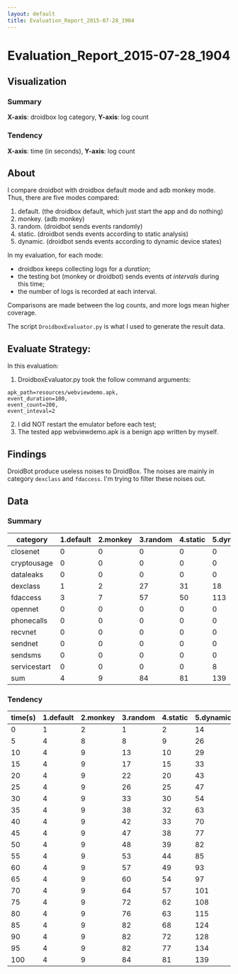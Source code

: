 ```yaml
---
layout: default
title: Evaluation_Report_2015-07-28_1904
---
```

# Evaluation_Report_2015-07-28_1904

## Visualization

### Summary

**X-axis**: droidbox log category,  **Y-axis**: log count

<canvas id="SummaryChart" data-type="Line" width="800" height="400" style="width: 800px; height: 400px;"></canvas>

### Tendency

**X-axis**: time (in seconds),  **Y-axis**: log count

<canvas id="TendencyChart" data-type="Line" width="800" height="400" style="width: 800px; height: 400px;"></canvas>


<script src="http://cdn.bootcss.com/jquery/2.1.4/jquery.min.js"></script>
<script src="http://cdn.bootcss.com/Chart.js/1.0.2/Chart.min.js"></script>
<script>
$(document).ready(function(){
    var table_lines = $("tbody").eq(0).children();
    var labels = [];
    var default_data = [];
    var monkey_data = [];
    var random_data = [];
    var static_data = [];
    var dynamic_data = [];

    var show_line_length = 20;
    var line_length = table_lines.length;
    var step = 1
    if (line_length > show_line_length)
	    var step = (line_length/show_line_length)|0;

    for (var i=0; i<table_lines.length; i+=step) {
        line_segs = table_lines.eq(i).children();
        labels.push(line_segs.eq(0).text());
        default_data.push(line_segs.eq(1).text());
        monkey_data.push(line_segs.eq(2).text());
        random_data.push(line_segs.eq(3).text());
        static_data.push(line_segs.eq(4).text());
        dynamic_data.push(line_segs.eq(5).text());
    }
	
    var data = {
        labels: labels,
        datasets: [
            {
                label: "default",
                fillColor: "rgba(255,0,0,0.2)",
                strokeColor: "rgba(255,0,0,1)",
                pointColor: "rgba(255,0,0,1)",
                pointStrokeColor: "#fff",
                pointHighlightFill: "#fff",
                pointHighlightStroke: "rgba(220,220,220,1)",
                data: default_data
            },
            {
                label: "monkey",
                fillColor: "rgba(255,165,0,0.2)",
                strokeColor: "rgba(255,165,0,1)",
                pointColor: "rgba(255,165,0,1)",
                pointStrokeColor: "#fff",
                pointHighlightFill: "#fff",
                pointHighlightStroke: "rgba(220,220,220,1)",
                data: monkey_data
            },
            {
                label: "random",
                fillColor: "rgba(255,255,0,0.2)",
                strokeColor: "rgba(255,255,0,1)",
                pointColor: "rgba(255,255,0,1)",
                pointStrokeColor: "#fff",
                pointHighlightFill: "#fff",
                pointHighlightStroke: "rgba(220,220,220,1)",
                data: random_data
            },
            {
                label: "static",
                fillColor: "rgba(0,255,0,0.2)",
                strokeColor: "rgba(0,255,0,1)",
                pointColor: "rgba(0,255,0,1)",
                pointStrokeColor: "#fff",
                pointHighlightFill: "#fff",
                pointHighlightStroke: "rgba(220,220,220,1)",
                data: static_data
            },
            {
                label: "dynamic",
                fillColor: "rgba(0,0,255,0.2)",
                strokeColor: "rgba(0,0,255,1)",
                pointColor: "rgba(0,0,255,1)",
                pointStrokeColor: "#fff",
                pointHighlightFill: "#fff",
                pointHighlightStroke: "rgba(220,220,220,1)",
                data: dynamic_data
            }
        ]
    };
    var options = {
        multiTooltipTemplate: "<%= datasetLabel %> - <%= value %>",
        pointDot: false,
    };
    var ctx = document.getElementById("SummaryChart").getContext("2d");
    new Chart(ctx).Bar(data, options);


    var table_lines = $("tbody").eq(1).children();
    var labels = [];
    var default_data = [];
    var monkey_data = [];
    var random_data = [];
    var static_data = [];
    var dynamic_data = [];

    var show_line_length = 20;
    var line_length = table_lines.length;
    if (line_length > show_line_length)
	    var step = (line_length/show_line_length)|0;

    for (var i=0; i<table_lines.length; i+=step) {
        line_segs = table_lines.eq(i).children();
        labels.push(line_segs.eq(0).text()+'s');
        default_data.push(line_segs.eq(1).text());
        monkey_data.push(line_segs.eq(2).text());
        random_data.push(line_segs.eq(3).text());
        static_data.push(line_segs.eq(4).text());
        dynamic_data.push(line_segs.eq(5).text());
    }
	
    var data = {
        labels: labels,
        datasets: [
            {
                label: "default",
                fillColor: "rgba(255,0,0,0.2)",
                strokeColor: "rgba(255,0,0,1)",
                pointColor: "rgba(255,0,0,1)",
                pointStrokeColor: "#fff",
                pointHighlightFill: "#fff",
                pointHighlightStroke: "rgba(220,220,220,1)",
                data: default_data
            },
            {
                label: "monkey",
                fillColor: "rgba(255,165,0,0.2)",
                strokeColor: "rgba(255,165,0,1)",
                pointColor: "rgba(255,165,0,1)",
                pointStrokeColor: "#fff",
                pointHighlightFill: "#fff",
                pointHighlightStroke: "rgba(220,220,220,1)",
                data: monkey_data
            },
            {
                label: "random",
                fillColor: "rgba(255,255,0,0.2)",
                strokeColor: "rgba(255,255,0,1)",
                pointColor: "rgba(255,255,0,1)",
                pointStrokeColor: "#fff",
                pointHighlightFill: "#fff",
                pointHighlightStroke: "rgba(220,220,220,1)",
                data: random_data
            },
            {
                label: "static",
                fillColor: "rgba(0,255,0,0.2)",
                strokeColor: "rgba(0,255,0,1)",
                pointColor: "rgba(0,255,0,1)",
                pointStrokeColor: "#fff",
                pointHighlightFill: "#fff",
                pointHighlightStroke: "rgba(220,220,220,1)",
                data: static_data
            },
            {
                label: "dynamic",
                fillColor: "rgba(0,0,255,0.2)",
                strokeColor: "rgba(0,0,255,1)",
                pointColor: "rgba(0,0,255,1)",
                pointStrokeColor: "#fff",
                pointHighlightFill: "#fff",
                pointHighlightStroke: "rgba(220,220,220,1)",
                data: dynamic_data
            }
        ]
    };
    var options = {
        multiTooltipTemplate: "<%= datasetLabel %> - <%= value %>",
        pointDot: false,
    };
    var ctx = document.getElementById("TendencyChart").getContext("2d");
    new Chart(ctx).Line(data, options);
});
</script>

## About

I compare droidbot with droidbox default mode and adb monkey mode. Thus, there are five modes compared:

1. default. (the droidbox default, which just start the app and do nothing)
2. monkey. (adb monkey)
3. random. (droidbot sends events randomly)
4. static. (droidbot sends events according to static analysis)
5. dynamic. (droidbot sends events according to dynamic device states)

In my evaluation, for each mode:

+ droidbox keeps collecting logs for a *duration*;
+ the testing bot (monkey or droidbot) sends events *at intervals* during this time;
+ the number of logs is recorded at each interval.

Comparisons are made between the log counts, and more logs mean higher coverage.

The script `DroidboxEvaluator.py` is what I used to generate the result data.

## Evaluate Strategy:

In this evaluation:

1. DroidboxEvaluator.py took the follow command arguments:
```
apk_path=resources/webviewdemo.apk,
event_duration=100,
event_count=200,
event_inteval=2
```
2. I did NOT restart the emulator before each test;
3. The tested app webviewdemo.apk is a benign app written by myself.

## Findings

DroidBot produce useless noises to DroidBox. The noises are mainly in category `dexclass` and `fdaccess`.
I'm trying to filter these noises out.

## Data

### Summary

|	category	|	1.default	|	2.monkey	|	3.random	|	4.static	|	5.dynamic	|
|----|----|----|----|----|----|
|	closenet	|	0	|	0	|	0	|	0	|	0	|
|	cryptousage	|	0	|	0	|	0	|	0	|	0	|
|	dataleaks	|	0	|	0	|	0	|	0	|	0	|
|	dexclass	|	1	|	2	|	27	|	31	|	18	|
|	fdaccess	|	3	|	7	|	57	|	50	|	113	|
|	opennet	|	0	|	0	|	0	|	0	|	0	|
|	phonecalls	|	0	|	0	|	0	|	0	|	0	|
|	recvnet	|	0	|	0	|	0	|	0	|	0	|
|	sendnet	|	0	|	0	|	0	|	0	|	0	|
|	sendsms	|	0	|	0	|	0	|	0	|	0	|
|	servicestart	|	0	|	0	|	0	|	0	|	8	|
|	sum	|	4	|	9	|	84	|	81	|	139	|

### Tendency

|	time(s)	|	1.default	|	2.monkey	|	3.random	|	4.static	|	5.dynamic	|
|----|----|----|----|----|----|
|	0	|	1	|	2	|	1	|	2	|	14	|
|	5	|	4	|	8	|	8	|	9	|	26	|
|	10	|	4	|	9	|	13	|	10	|	29	|
|	15	|	4	|	9	|	17	|	15	|	33	|
|	20	|	4	|	9	|	22	|	20	|	43	|
|	25	|	4	|	9	|	26	|	25	|	47	|
|	30	|	4	|	9	|	33	|	30	|	54	|
|	35	|	4	|	9	|	38	|	32	|	63	|
|	40	|	4	|	9	|	42	|	33	|	70	|
|	45	|	4	|	9	|	47	|	38	|	77	|
|	50	|	4	|	9	|	48	|	39	|	82	|
|	55	|	4	|	9	|	53	|	44	|	85	|
|	60	|	4	|	9	|	57	|	49	|	93	|
|	65	|	4	|	9	|	60	|	54	|	97	|
|	70	|	4	|	9	|	64	|	57	|	101	|
|	75	|	4	|	9	|	72	|	62	|	108	|
|	80	|	4	|	9	|	76	|	63	|	115	|
|	85	|	4	|	9	|	82	|	68	|	124	|
|	90	|	4	|	9	|	82	|	72	|	128	|
|	95	|	4	|	9	|	82	|	77	|	134	|
|	100	|	4	|	9	|	84	|	81	|	139	|
